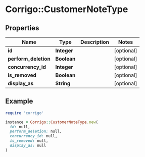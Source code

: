 # Corrigo::CustomerNoteType

## Properties

| Name | Type | Description | Notes |
| ---- | ---- | ----------- | ----- |
| **id** | **Integer** |  | [optional] |
| **perform_deletion** | **Boolean** |  | [optional] |
| **concurrency_id** | **Integer** |  | [optional] |
| **is_removed** | **Boolean** |  | [optional] |
| **display_as** | **String** |  | [optional] |

## Example

```ruby
require 'corrigo'

instance = Corrigo::CustomerNoteType.new(
  id: null,
  perform_deletion: null,
  concurrency_id: null,
  is_removed: null,
  display_as: null
)
```

